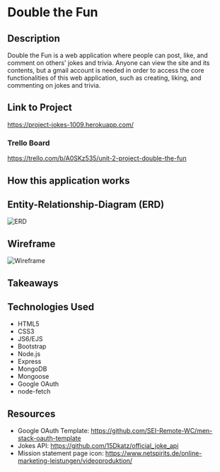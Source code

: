 # Double the Fun
## Description
Double the Fun is a web application where people can post, like, and comment on others' jokes and trivia. Anyone can view the site and its contents, but a gmail account is needed in order to access the core functionalities of this web application, such as creating, liking, and commenting on jokes and trivia.

## Link to Project
https://project-jokes-1009.herokuapp.com/

### Trello Board
https://trello.com/b/A0SKz535/unit-2-project-double-the-fun

## How this application works

## Entity-Relationship-Diagram (ERD)
![ERD](https://trello.com/1/cards/610217628c44367310e71069/attachments/610217628c44367310e7106d/previews/610217628c44367310e7107b/download)

## Wireframe
![Wireframe](https://trello.com/1/cards/60f9dff3455d4c8d9031d862/attachments/60f9e056e75337124a3dd564/previews/60f9e056e75337124a3dd56c/download)

## Takeaways

## Technologies Used
- HTML5
- CSS3
- JS6/EJS
- Bootstrap
- Node.js
- Express
- MongoDB
- Mongoose
- Google OAuth
- node-fetch

## Resources
- Google OAuth Template: https://github.com/SEI-Remote-WC/men-stack-oauth-template  
- Jokes API: https://github.com/15Dkatz/official_joke_api  
- Mission statement page icon: https://www.netspirits.de/online-marketing-leistungen/videoproduktion/